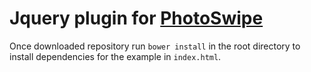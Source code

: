 # Jquery plugin for [PhotoSwipe](http://photoswipe.com)

Once downloaded repository run `bower install` in the root directory to install dependencies for the example in `index.html`.